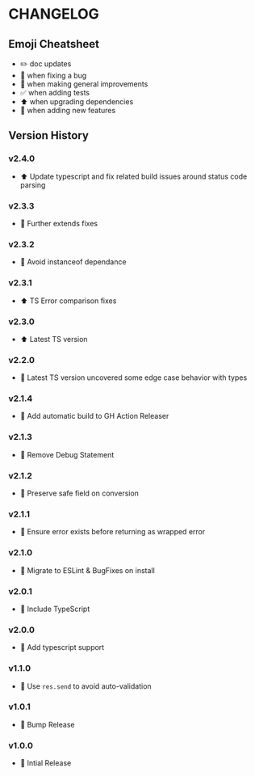 # CHANGELOG

## Emoji Cheatsheet
- :pencil2: doc updates
- :bug: when fixing a bug
- :rocket: when making general improvements
- :white_check_mark: when adding tests
- :arrow_up: when upgrading dependencies
- :tada: when adding new features

## Version History

### v2.4.0

- :arrow_up: Update typescript and fix related build issues around status code parsing

### v2.3.3

- :bug: Further extends fixes

### v2.3.2

- :bug: Avoid instanceof dependance

### v2.3.1

- :arrow_up: TS Error comparison fixes

### v2.3.0

- :arrow_up: Latest TS version

### v2.2.0

- :bug: Latest TS version uncovered some edge case behavior with types

### v2.1.4

- :rocket: Add automatic build to GH Action Releaser

### v2.1.3

- :bug: Remove Debug Statement

### v2.1.2

- :bug: Preserve safe field on conversion

### v2.1.1

- :bug: Ensure error exists before returning as wrapped error

### v2.1.0

- :bug: Migrate to ESLint & BugFixes on install

### v2.0.1

- :bug: Include TypeScript

### v2.0.0

- :tada: Add typescript support

### v1.1.0

- :bug: Use `res.send` to avoid auto-validation

### v1.0.1

- :rocket: Bump Release

### v1.0.0

- :rocket: Intial Release

